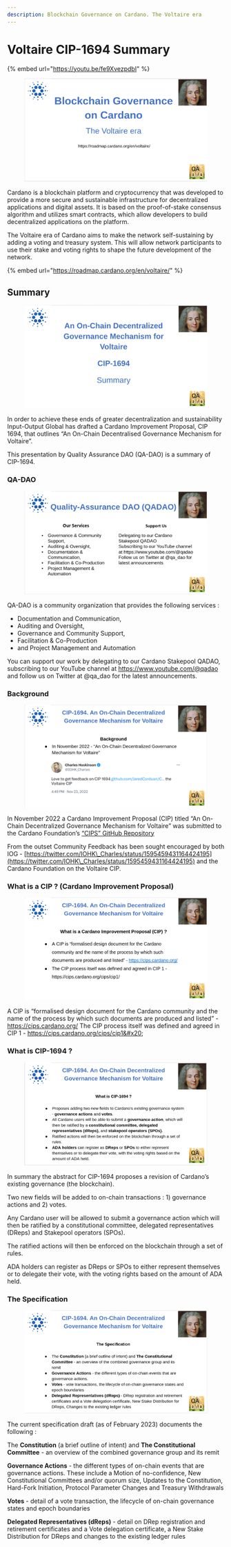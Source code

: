 ```yaml
---
description: Blockchain Governance on Cardano. The Voltaire era
---
```


# Voltaire CIP-1694 Summary

{% embed url="https://youtu.be/fe9XvezpdbI" %}

<figure><img src="../.gitbook/assets/CIP-1694-01.png" alt=""><figcaption></figcaption></figure>

Cardano is a blockchain platform and cryptocurrency that was developed to provide a more secure and sustainable infrastructure for decentralized applications and digital assets. It is based on the proof-of-stake consensus algorithm and utilizes smart contracts, which allow developers to build decentralized applications on the platform.

The Voltaire era of Cardano aims to make the network self-sustaining by adding a voting and treasury system. This will allow network participants to use their stake and voting rights to shape the future development of the network.

{% embed url="https://roadmap.cardano.org/en/voltaire/" %}

## Summary

<figure><img src="../.gitbook/assets/CIP-1694-02.png" alt=""><figcaption></figcaption></figure>

In order to achieve these ends of greater decentralization and sustainability Input-Output Global has drafted a Cardano Improvement Proposal, CIP 1694, that outlines “An On-Chain Decentralised Governance Mechanism for Voltaire”.

This presentation by Quality Assurance DAO (QA-DAO) is a summary of CIP-1694.

### QA-DAO

<figure><img src="../.gitbook/assets/CIP-1694-03.png" alt=""><figcaption></figcaption></figure>

QA-DAO is a community organization that provides the following services :&#x20;

* Documentation and Communication,&#x20;
* Auditing and Oversight,&#x20;
* Governance and Community Support,&#x20;
* Facilitation & Co-Production
* and Project Management and Automation

You can support our work by delegating to our Cardano Stakepool QADAO, subscribing to our YouTube channel at https://www.youtube.com/@qadao and follow us on Twitter at @qa\_dao for the latest announcements.

### Background

<figure><img src="../.gitbook/assets/CIP-1694-04.png" alt=""><figcaption></figcaption></figure>

In November 2022 a Cardano Improvement Proposal (CIP) titled “An On-Chain Decentralized Governance Mechanism for Voltaire” was submitted to the Cardano Foundation’s [“CIPS” GitHub Repository](https://github.com/cardano-foundation/CIPs)

From the outset Community Feedback has been sought encouraged by both IOG - [https://twitter.com/IOHK\_Charles/status/1595459431164424195](https://twitter.com/IOHK\_Charles/status/1595459431164424195) and the Cardano Foundation on the Voltaire CIP.

### What is a CIP ? (Cardano Improvement Proposal)

<figure><img src="../.gitbook/assets/CIP-1694-05.png" alt=""><figcaption></figcaption></figure>

A CIP is “formalised design document for the Cardano community and the name of the process by which such documents are produced and listed” - https://cips.cardano.org/ The CIP process itself was defined and agreed in CIP 1 - https://cips.cardano.org/cips/cip1&#x20;

### What is CIP-1694 ?

<figure><img src="../.gitbook/assets/CIP-1694-06.png" alt=""><figcaption></figcaption></figure>

In summary the abstract for CIP-1694 proposes a revision of Cardano’s existing governance (the blockchain).&#x20;

Two new fields will be added to on-chain transactions : 1) governance actions and 2) votes.&#x20;

Any Cardano user will be allowed to submit a governance action which will then be ratified by a constitutional committee, delegated representatives (DReps) and Stakepool operators (SPOs).&#x20;

The ratified actions will then be enforced on the blockchain through a set of rules.&#x20;

ADA holders can register as DReps or SPOs to either represent themselves or to delegate their vote, with the voting rights based on the amount of ADA held.

### The Specification&#x20;

<figure><img src="../.gitbook/assets/CIP-1694-07.png" alt=""><figcaption></figcaption></figure>

The current specification draft (as of February 2023) documents the following :&#x20;

The **Constitution** (a brief outline of intent) and **The Constitutional Committee** - an overview of the combined governance group and its remit&#x20;

**Governance Actions** - the different types of on-chain events that are governance actions. These include a Motion of no-confidence, New Constitutional Committees and/or quorum size, Updates to the Constitution, Hard-Fork Initiation, Protocol Parameter Changes and Treasury Withdrawals&#x20;

**Votes** - detail of a vote transaction, the lifecycle of on-chain governance states and epoch boundaries&#x20;

**Delegated Representatives (dReps)** - detail on DRep registration and retirement certificates and a Vote delegation certificate, a New Stake Distribution for DReps and changes to the existing ledger rules
